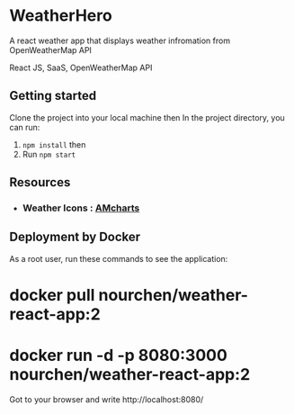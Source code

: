 # WeatherHero

A react weather app that displays weather infromation from OpenWeatherMap API

React JS, SaaS, OpenWeatherMap API

## Getting started

Clone the project into your local machine then In the project directory, you can run:

1. `npm install` then
2. Run `npm start`

## Resources

- ### Weather Icons : [AMcharts](https://www.amcharts.com/free-animated-svg-weather-icons/)

## Deployment by Docker

As a root user, run these commands to see the application:

  # docker pull nourchen/weather-react-app:2
  # docker run -d -p 8080:3000 nourchen/weather-react-app:2
  
Got to your browser and write http://localhost:8080/
  
